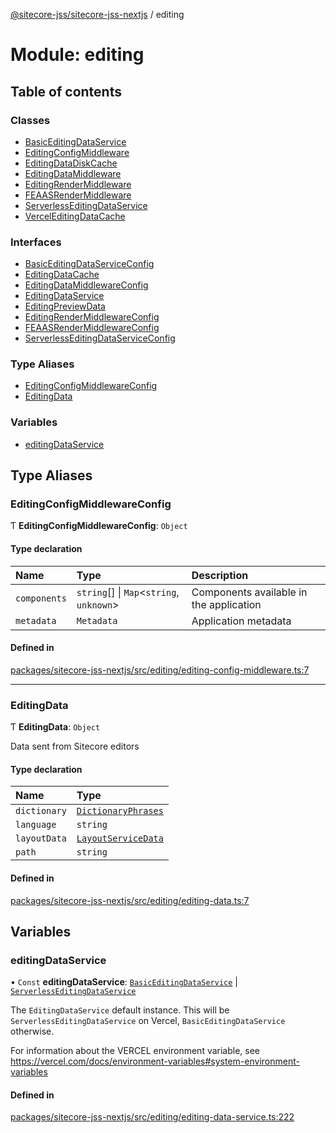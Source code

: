 [@sitecore-jss/sitecore-jss-nextjs](../README.md) / editing

# Module: editing

## Table of contents

### Classes

- [BasicEditingDataService](../classes/editing.BasicEditingDataService.md)
- [EditingConfigMiddleware](../classes/editing.EditingConfigMiddleware.md)
- [EditingDataDiskCache](../classes/editing.EditingDataDiskCache.md)
- [EditingDataMiddleware](../classes/editing.EditingDataMiddleware.md)
- [EditingRenderMiddleware](../classes/editing.EditingRenderMiddleware.md)
- [FEAASRenderMiddleware](../classes/editing.FEAASRenderMiddleware.md)
- [ServerlessEditingDataService](../classes/editing.ServerlessEditingDataService.md)
- [VercelEditingDataCache](../classes/editing.VercelEditingDataCache.md)

### Interfaces

- [BasicEditingDataServiceConfig](../interfaces/editing.BasicEditingDataServiceConfig.md)
- [EditingDataCache](../interfaces/editing.EditingDataCache.md)
- [EditingDataMiddlewareConfig](../interfaces/editing.EditingDataMiddlewareConfig.md)
- [EditingDataService](../interfaces/editing.EditingDataService.md)
- [EditingPreviewData](../interfaces/editing.EditingPreviewData.md)
- [EditingRenderMiddlewareConfig](../interfaces/editing.EditingRenderMiddlewareConfig.md)
- [FEAASRenderMiddlewareConfig](../interfaces/editing.FEAASRenderMiddlewareConfig.md)
- [ServerlessEditingDataServiceConfig](../interfaces/editing.ServerlessEditingDataServiceConfig.md)

### Type Aliases

- [EditingConfigMiddlewareConfig](editing.md#editingconfigmiddlewareconfig)
- [EditingData](editing.md#editingdata)

### Variables

- [editingDataService](editing.md#editingdataservice)

## Type Aliases

### EditingConfigMiddlewareConfig

Ƭ **EditingConfigMiddlewareConfig**: `Object`

#### Type declaration

| Name | Type | Description |
| :------ | :------ | :------ |
| `components` | `string`[] \| `Map`\<`string`, `unknown`\> | Components available in the application |
| `metadata` | `Metadata` | Application metadata |

#### Defined in

[packages/sitecore-jss-nextjs/src/editing/editing-config-middleware.ts:7](https://github.com/Sitecore/jss/blob/aab003079/packages/sitecore-jss-nextjs/src/editing/editing-config-middleware.ts#L7)

___

### EditingData

Ƭ **EditingData**: `Object`

Data sent from Sitecore editors

#### Type declaration

| Name | Type |
| :------ | :------ |
| `dictionary` | [`DictionaryPhrases`](../interfaces/index.DictionaryPhrases.md) |
| `language` | `string` |
| `layoutData` | [`LayoutServiceData`](../interfaces/index.LayoutServiceData.md) |
| `path` | `string` |

#### Defined in

[packages/sitecore-jss-nextjs/src/editing/editing-data.ts:7](https://github.com/Sitecore/jss/blob/aab003079/packages/sitecore-jss-nextjs/src/editing/editing-data.ts#L7)

## Variables

### editingDataService

• `Const` **editingDataService**: [`BasicEditingDataService`](../classes/editing.BasicEditingDataService.md) \| [`ServerlessEditingDataService`](../classes/editing.ServerlessEditingDataService.md)

The `EditingDataService` default instance.
This will be `ServerlessEditingDataService` on Vercel, `BasicEditingDataService` otherwise.

For information about the VERCEL environment variable, see
https://vercel.com/docs/environment-variables#system-environment-variables

#### Defined in

[packages/sitecore-jss-nextjs/src/editing/editing-data-service.ts:222](https://github.com/Sitecore/jss/blob/aab003079/packages/sitecore-jss-nextjs/src/editing/editing-data-service.ts#L222)
